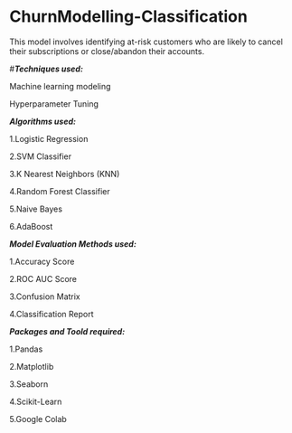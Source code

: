 # ChurnModelling-Classification

This model involves identifying at-risk customers who are likely to cancel their subscriptions or close/abandon their accounts.




#***Techniques used:***

Machine learning modeling

Hyperparameter Tuning



***Algorithms used:***

1.Logistic Regression

2.SVM Classifier

3.K Nearest Neighbors (KNN)

4.Random Forest Classifier

5.Naive Bayes

6.AdaBoost



***Model Evaluation Methods used:***

1.Accuracy Score

2.ROC AUC Score

3.Confusion Matrix

4.Classification Report



***Packages and Toold required:***

1.Pandas

2.Matplotlib

3.Seaborn

4.Scikit-Learn

5.Google Colab

